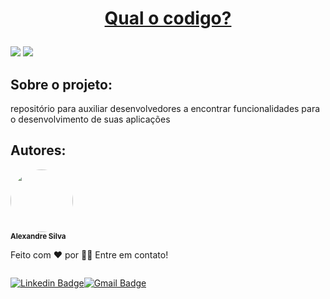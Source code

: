 
<h1  align="center">

  <a  href="https://flutter.dev/">Qual o codigo?</a>
  
  </h1>
  
  <img  src="https://img.shields.io/github/issues/alexandreturial/qual_o_codigo?color=%231389FD&style=flat-square"/>
  
  <img  src="https://img.shields.io/github/stars/alexandreturial/qual_o_codigo?color=%231389FD&style=flat-square"/>
  
  <h2>Sobre o projeto:</h2>
  
  <p align="center">
  
  repositório para auxiliar desenvolvedores a encontrar funcionalidades para o desenvolvimento de suas aplicações
  
  </p>
  
  <h2>Autores:</h2>
  
  <div>
  <img  style="border-radius: 50%;" src="https://avatars.githubusercontent.com/u/29807033?s=400&u=3c349b78c5dbbb9f6eff2719d64a726ad77e0dc1&v=4"  width="100px;"  alt=""/>
  <br />
  <sub><b>Alexandre Silva</b></sub>
  
  </div>
  
  Feito com ❤️ por 👋🏽 Entre em contato!
  
 <div style="display: flex;">

  [![Linkedin Badge](https://img.shields.io/badge/-Alexandre_silva-%230c93e4?style=for-the-badge&logo=LinkedIn)](https://www.linkedin.com/in/alexandre-silva-turial-62324a134/)
  
  [![Gmail Badge](https://img.shields.io/badge/-aleturial8%40gmail.com-%23EA4335?style=for-the-badge&logo=Gmail&logoColor=white&)](mailto:aleturial8@gmail.com)
  
 </div>